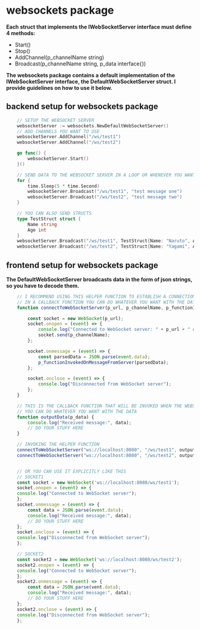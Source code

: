 # websockets package
__Each struct that implements the IWebSocketServer interface must define 4 methods:__
- Start()
- Stop()
- AddChannel(p_channelName string)
- Broadcast(p_channelName string, p_data interface{})

__The websockets package contains a default implementation of the IWebSocketServer interface, the DefaultWebSocketServer struct. I provide guidelines on how to use it below.__

## backend setup for websockets package
```go
    // SETUP THE WEBSOCKET SERVER
	websocketServer := websockets.NewDefaultWebSocketServer()
    // ADD CHANNELS YOU WANT TO USE
	websocketServer.AddChannel("/ws/test1")
	websocketServer.AddChannel("/ws/test2")

	go func() {
		websocketServer.Start()
	}()

	// SEND DATA TO THE WEBSOCKET SERVER IN A LOOP OR WHENEVER YOU WANT AND WHATEVER YOU WANT
	for {
		time.Sleep(5 * time.Second)
		websocketServer.Broadcast("/ws/test1", "test message one")
		websocketServer.Broadcast("/ws/test2", "test message two")
	}

    // YOU CAN ALSO SEND STRUCTS
    type TestStruct struct {
        Name string
        Age int
    }
    websocketServer.Broadcast("/ws/test1", TestStruct{Name: "Naruto", Age: 30})
    websocketServer.Broadcast("/ws/test2", TestStruct{Name: "Yagami", Age: 25})
```

## frontend setup for websockets package
__The DefaultWebSocketServer broadcasts data in the form of json strings, so you have to decode them.__
```js
    // I RECOMMEND USING THIS HELPER FUNCTION TO ESTABLISH A CONNECTION WITH THE WEBSOCKET SERVER
    // IN A CALLBACK FUNCTION YOU CAN DO WHATEVER YOU WANT WITH THE DATA YOU RECEIVE FROM THE WEBSOCKET SERVER
    function connectToWebSocketServer(p_url, p_channelName, p_functionInvokedOnMessageFromServer) {

        const socket = new WebSocket(p_url);
        socket.onopen = (event) => {
            console.log("Connected to WebSocket server: " + p_url + " on channel: " + p_channelName);
            socket.send(p_channelName);
        };

        socket.onmessage = (event) => {
            const parsedData = JSON.parse(event.data);
            p_functionInvokedOnMessageFromServer(parsedData);
        };

        socket.onclose = (event) => {
            console.log("Disconnected from WebSocket server");
        };
    }

    // THIS IS THE CALLBACK FUNCTION THAT WILL BE INVOKED WHEN THE WEBSOCKETSERVER SENDS DATA, 
    // YOU CAN DO WHATEVER YOU WANT WITH THE DATA
    function outputData(p_data) {
        console.log("Received message:", data);
        // DO YOUR STUFF HERE
    }

    // INVOKING THE HELPER FUNCTION
    connectToWebSocketServer("ws://localhost:8080", "/ws/test1", outputData);
    connectToWebSocketServer("ws://localhost:8080", "/ws/test2", outputData);


    // OR YOU CAN USE IT EXPLICITLY LIKE THIS
    // SOCKET1
    const socket = new WebSocket('ws://localhost:8080/ws/test1');
    socket.onopen = (event) => {
    console.log("Connected to WebSocket server");
    };
    socket.onmessage = (event) => {
        const data = JSON.parse(event.data);
        console.log("Received message:", data);
        // DO YOUR STUFF HERE
    };
    socket.onclose = (event) => {
    console.log("Disconnected from WebSocket server");
    };

    // SOCKET2
    const socket2 = new WebSocket('ws://localhost:8080/ws/test2');
    socket2.onopen = (event) => {
    console.log("Connected to WebSocket server");
    };
    socket2.onmessage = (event) => {
        const data = JSON.parse(vent.data);
        console.log("Received message:", data);
        // DO YOUR STUFF HERE
    };
    socket2.onclose = (event) => {
    console.log("Disconnected from WebSocket server");
    };
```